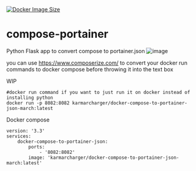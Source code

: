 
[![Docker Image Size](https://badgen.net/docker/size/karmarcharger/docker-compose-to-portainer-json?icon=docker&label=image%20size)](https://hub.docker.com/r/karmarcharger/docker-compose-to-portainer-json)
# compose-portainer
Python Flask app to convert compose to portainer.json
![image](https://github.com/karmarcharger/compose-portainer/assets/10364143/ed014c63-bd84-4c51-8dfe-c3e83f2fd4a8)


you can use https://www.composerize.com/ to convert your docker run commands to docker compose before throwing it into the text box

WIP
```
#docker run command if you want to just run it on docker instead of installing python
docker run -p 8082:8082 karmarcharger/docker-compose-to-portainer-json-march:latest
```
Docker compose
```
version: '3.3'
services:
    docker-compose-to-portainer-json:
        ports:
            - '8082:8082'
        image: 'karmarcharger/docker-compose-to-portainer-json-march:latest'
```
